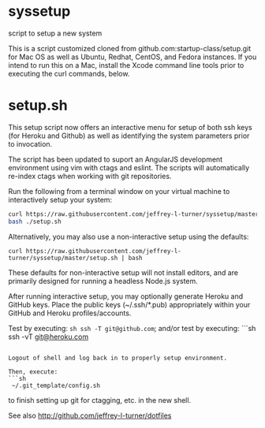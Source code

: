 syssetup
========

script to setup a new system

This is a script customized cloned from github.com:startup-class/setup.git for Mac OS as well as Ubuntu, Redhat, CentOS, and Fedora instances. If you intend to run this on a Mac, install the Xcode command line tools prior to executing the curl commands, below.

setup.sh
=========
This setup script now offers an interactive menu for setup of both ssh keys (for Heroku and Github)
as well as identifying the system parameters prior to invocation. 

The script has been updated to suport an AngularJS development environment using vim with ctags and eslint. The scripts will automatically re-index ctags when working with git repositories.

Run the following from a terminal window on your virtual machine to interactively setup your system:

```sh
curl https://raw.githubusercontent.com/jeffrey-l-turner/syssetup/master/setup.sh > ./setup.sh; 
bash ./setup.sh
```

Alternatively, you may also use a non-interactive setup using the defaults: 

`curl https://raw.githubusercontent.com/jeffrey-l-turner/syssetup/master/setup.sh | bash`

These defaults for non-interactive setup will not install editors, and are primarily designed for running a headless Node.js system.

After running interactive setup, you may optionally generate Heroku and GitHub keys. Place the public keys
(~/.ssh/*.pub) appropriately within your GitHub and Heroku profiles/accounts. 

Test by executing: ```sh
ssh -T git@github.com```; and/or test by executing: ```sh
ssh -vT git@heroku.com
``` (Note: shell request will fail but message will show "Authentication succeeded (publickey).")

Logout of shell and log back in to properly setup environment.

Then, execute:
```sh
 ~/.git_template/config.sh 
```
to finish setting up git for ctagging, etc. in the new shell.

See also http://github.com/jeffrey-l-turner/dotfiles
